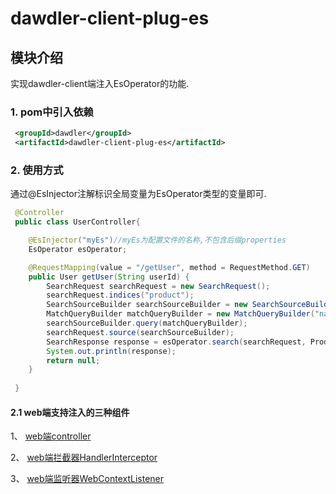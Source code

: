 # dawdler-client-plug-es

## 模块介绍

实现dawdler-client端注入EsOperator的功能.

### 1. pom中引入依赖

```xml
 <groupId>dawdler</groupId>
 <artifactId>dawdler-client-plug-es</artifactId>
```

### 2. 使用方式

通过@EsInjector注解标识全局变量为EsOperator类型的变量即可.

```java
 @Controller
 public class UserController{

    @EsInjector("myEs")//myEs为配置文件的名称,不包含后缀properties
    EsOperator esOperator;

    @RequestMapping(value = "/getUser", method = RequestMethod.GET)
    public User getUser(String userId) {
        SearchRequest searchRequest = new SearchRequest();
        searchRequest.indices("product");
        SearchSourceBuilder searchSourceBuilder = new SearchSourceBuilder();
        MatchQueryBuilder matchQueryBuilder = new MatchQueryBuilder("name", "电冰箱");
        searchSourceBuilder.query(matchQueryBuilder);
        searchRequest.source(searchSourceBuilder);
        SearchResponse response = esOperator.search(searchRequest, Product.class);//使用esOperator对象
        System.out.println(response);
        return null;
    }
 
 }

```

#### 2.1 web端支持注入的三种组件

1、 [web端controller](../../dawdler-client-plug-web/README.md#3-controller注解)

2、 [web端拦截器HandlerInterceptor](../../dawdler-client-plug-web/README.md#5-HandlerInterceptor-拦截器)

3、 [web端监听器WebContextListener](../../dawdler-client-plug-web/README.md#6-webcontextlistener-监听器)
